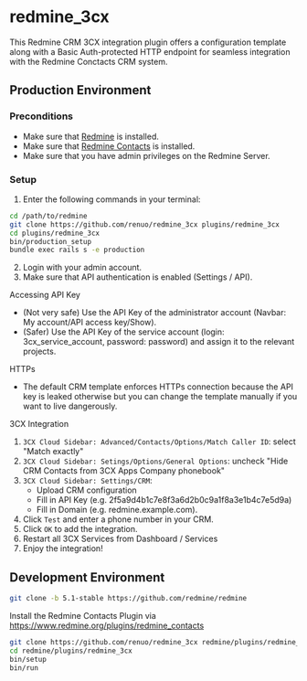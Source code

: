 # redmine_3cx

This Redmine CRM 3CX integration plugin offers a configuration template along with a Basic Auth-protected HTTP endpoint for seamless integration with the Redmine Conctacts CRM system.

## Production Environment

### Preconditions

* Make sure that [Redmine](https://github.com/redmine/redmine) is installed.
* Make sure that [Redmine Contacts](https://www.redmineup.com/pages/plugins/crm) is installed.
* Make sure that you have admin privileges on the Redmine Server.

### Setup


1. Enter the following commands in your terminal:

```bash
cd /path/to/redmine
git clone https://github.com/renuo/redmine_3cx plugins/redmine_3cx
cd plugins/redmine_3cx
bin/production_setup
bundle exec rails s -e production
```

2. Login with your admin account.
3. Make sure that API authentication is enabled (Settings / API).

Accessing API Key
* (Not very safe) Use the API Key of the administrator account (Navbar: My account/API access key/Show).
* (Safer) Use the API Key of the service account (login: 3cx_service_account, password: password) and assign it to the relevant projects.

HTTPs

* The default CRM template enforces HTTPs connection because the API key is leaked otherwise but you can change the template manually if you want to live dangerously.

3CX Integration

1. `3CX Cloud Sidebar: Advanced/Contacts/Options/Match Caller ID`: select "Match exactly"
1. `3CX Cloud Sidebar: Setings/Options/General Options`: uncheck "Hide CRM Contacts from 3CX Apps Company phonebook"
1. `3CX Cloud Sidebar: Settings/CRM`: 
    * Upload CRM configuration
    * Fill in API Key (e.g. 2f5a9d4b1c7e8f3a6d2b0c9a1f8a3e1b4c7e5d9a)
    * Fill in Domain (e.g. redmine.example.com).
1. Click `Test` and enter a phone number in your CRM.
1. Click `OK` to add the integration.
1. Restart all 3CX Services from Dashboard / Services
1. Enjoy the integration!

## Development Environment

```bash
git clone -b 5.1-stable https://github.com/redmine/redmine
```

Install the Redmine Contacts Plugin via https://www.redmine.org/plugins/redmine_contacts

```bash
git clone https://github.com/renuo/redmine_3cx redmine/plugins/redmine_3cx
cd redmine/plugins/redmine_3cx
bin/setup
bin/run
```
